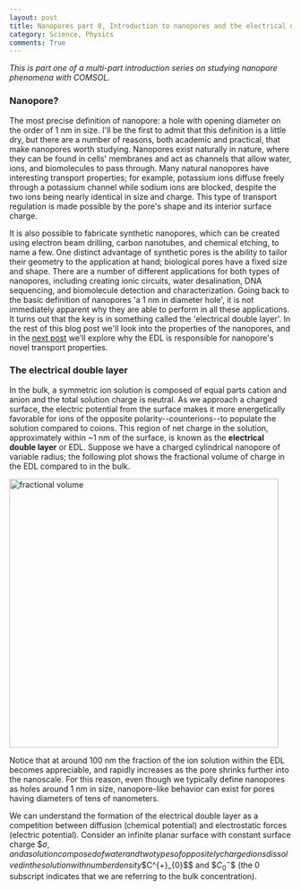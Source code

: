 ```yaml
---
layout: post
title: Nanopores part 0, Introduction to nanopores and the electrical double layer
category: Science, Physics
comments: True
---
```


_This is part one of a multi-part introduction series on studying nanopore phenomena with COMSOL._

### Nanopore?
The most precise definition of nanopore: a hole with opening diameter on the order of 1 nm in size. I'll be the first to admit that this definition is a little dry, but there are a number of reasons, both academic and practical, that make nanopores worth studying. Nanopores exist naturally in nature, where they can be found in cells' membranes and act as channels that allow water, ions, and biomolecules to pass through. Many natural nanopores have interesting transport properties; for example, potassium ions diffuse freely through a potassium channel while sodium ions are blocked, despite the two ions being nearly identical in size and charge. This type of transport regulation is made possible by the pore's shape and its interior surface charge.

It is also possible to fabricate synthetic nanopores, which can be created using electron beam drilling, carbon nanotubes, and chemical etching, to name a few. One distinct advantage of synthetic pores is the ability to tailor their geometry to the application at hand; biological pores have a fixed size and shape. There are a number of different applications for both types of nanopores, including creating ionic circuits, water desalination, DNA sequencing, and biomolecule detection and characterization. Going back to the basic definition of nanopores 'a 1 nm in diameter hole', it is not immediately apparent why they are able to perform in all these applications. It turns out that the key is in something called the 'electrical double layer'. In the rest of this blog post we'll look into the properties of the nanopores, and in the [next post](https://tphinkle.github.io/blog/2016-11-1-nanopores_pt1) we'll explore why the EDL is responsible for nanopore's novel transport properties.

### The electrical double layer
In the bulk, a symmetric ion solution is composed of equal parts cation and anion and the total solution charge is neutral. As we approach a charged surface, the electric potential from the surface makes it more energetically favorable for ions of the opposite polarity--counterions--to populate the solution compared to coions. This region of net charge in the solution, approximately within ~1 nm of the surface, is known as the __electrical double layer__ or EDL. Suppose we have a charged cylindrical nanopore of variable radius; the following plot shows the fractional volume of charge in the EDL compared to in the bulk.

<img src="http://tphinkle.github.io/files/2017-1-3-nanopores_pt0/fractional_volume.png" alt="fractional volume" style="width: 480px;" align="middle"/>

Notice that at around 100 nm the fraction of the ion solution within the EDL becomes appreciable, and rapidly increases as the pore shrinks further into the nanoscale. For this reason, even though we typically define nanopores as holes around 1 nm in size, nanopore-like behavior can exist for pores having diameters of tens of nanometers.

We can understand the formation of the electrical double layer as a competition between diffusion (chemical potential) and electrostatic forces (electric potential). Consider an infinite planar surface with constant surface charge \$$\sigma$$, and a solution composed of water and two types of oppositely charged ions dissolved in the solution with number density \$$C^{+}_{0}$$ and \$$C^{-}_{0}$$ (the 0 subscript indicates that we are referring to the bulk concentration).

